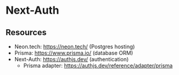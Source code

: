 # Next-Auth

## Resources

- Neon.tech: https://neon.tech/ (Postgres hosting)
- Prisma: https://www.prisma.io/ (database ORM)
- Next-Auth: https://authjs.dev/ (authentication)
  - Prisma adapter: https://authjs.dev/reference/adapter/prisma
